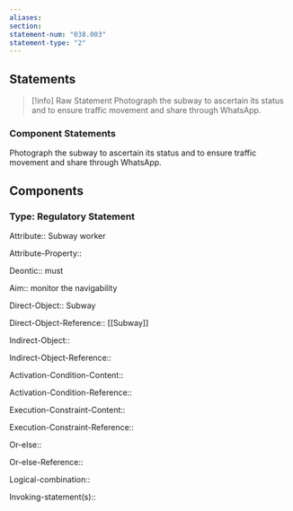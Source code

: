 ```yaml
---
aliases: 
section: 
statement-num: "038.003"
statement-type: "2"
---
```

## Statements 
> [!info] Raw Statement
> Photograph the subway to ascertain its status and to ensure traffic movement and share through WhatsApp. 
> 

### Component Statements
Photograph the subway to ascertain its status and to ensure traffic movement and share through WhatsApp. 
## Components
### Type: Regulatory Statement
Attribute:: Subway worker

Attribute-Property::


Deontic:: must


Aim:: monitor the navigability 


Direct-Object:: Subway

Direct-Object-Reference:: [[Subway]]


Indirect-Object:: 

Indirect-Object-Reference:: 


Activation-Condition-Content::

Activation-Condition-Reference:: 


Execution-Constraint-Content::

Execution-Constraint-Reference:: 


Or-else::

Or-else-Reference:: 


Logical-combination::


Invoking-statement(s)::
